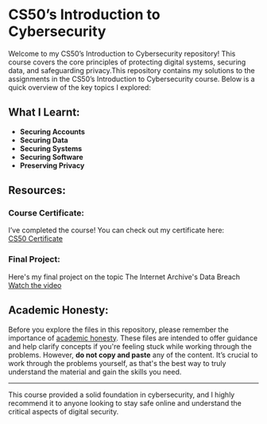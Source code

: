 # CS50’s Introduction to Cybersecurity

Welcome to my CS50’s Introduction to Cybersecurity repository! This course covers the core principles of protecting digital systems, securing data, and safeguarding privacy.This repository contains my solutions to the assignments in the CS50’s Introduction to Cybersecurity course. Below is a quick overview of the key topics I explored:

## What I Learnt:
- **Securing Accounts**
- **Securing Data**
- **Securing Systems**
- **Securing Software**
- **Preserving Privacy**

## Resources:

### Course Certificate:
I’ve completed the course! You can check out my certificate here:  
[CS50 Certificate](https://certificates.cs50.io/adcb0886-25c6-471a-9f8b-79d64748d6a9.png?size=A4)

### Final Project:
Here's my final project on the topic The Internet Archive's Data Breach
[Watch the video](https://youtu.be/J3dHDGp1MLY)

## Academic Honesty:
Before you explore the files in this repository, please remember the importance of [academic honesty](https://cs50.harvard.edu/x/2025/honesty/). These files are intended to offer guidance and help clarify concepts if you're feeling stuck while working through the problems. However, **do not copy and paste** any of the content. It’s crucial to work through the problems yourself, as that's the best way to truly understand the material and gain the skills you need.

---

This course provided a solid foundation in cybersecurity, and I highly recommend it to anyone looking to stay safe online and understand the critical aspects of digital security.
